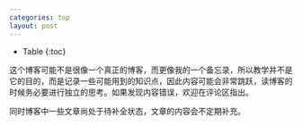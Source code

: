 ```yaml
---
categories: top
layout: post
---
```


- Table
{:toc}

这个博客可能不是很像一个真正的博客，而更像我的一个备忘录，所以教学并不是它的目的，而是记录一些可能用到的知识点，因此内容可能会非常跳跃，读博客的时候务必要进行独立的思考。如果发现内容错误，欢迎在评论区指出。

同时博客中一些文章尚处于待补全状态，文章的内容会不定期补充。
